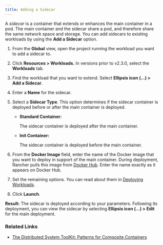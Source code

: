 ```yaml
---
title: Adding a Sidecar
---
```


A _sidecar_ is a container that extends or enhances the main container in a pod. The main container and the sidecar share a pod, and therefore share the same network space and storage. You can add sidecars to existing workloads by using the **Add a Sidecar** option.

1. From the **Global** view, open the project running the workload you want to add a sidecar to.

1. Click **Resources > Workloads.** In versions prior to v2.3.0, select the **Workloads** tab.

1. Find the workload that you want to extend. Select **Ellipsis icon (...) > Add a Sidecar**.

1. Enter a **Name** for the sidecar.

1. Select a **Sidecar Type**. This option determines if the sidecar container is deployed before or after the main container is deployed.

   - **Standard Container:**

     The sidecar container is deployed after the main container.

   - **Init Container:**

     The sidecar container is deployed before the main container.

1. From the **Docker Image** field, enter the name of the Docker image that you want to deploy in support of the main container. During deployment, Rancher pulls this image from [Docker Hub](https://hub.docker.com/explore/). Enter the name exactly as it appears on Docker Hub.

1. Set the remaining options. You can read about them in [Deploying Workloads](../deploy-workloads).

1. Click **Launch**.

**Result:** The sidecar is deployed according to your parameters. Following its deployment, you can view the sidecar by selecting **Ellipsis icon (...) > Edit** for the main deployment.

### Related Links

- [The Distributed System ToolKit: Patterns for Composite Containers](https://kubernetes.io/blog/2015/06/the-distributed-system-toolkit-patterns/)
